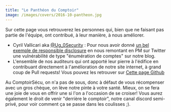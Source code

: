 ```yaml
---
title: "Le Panthéon du Comptoir"
image: /images/covers/2016-10-pantheon.jpg
---
```


Sur cette page vous retrouverez les personnes qui, bien que ne faisant pas partie de l'équipe, ont contribué, à leur manière, à nous améliorer.

- Cyril Vallicari aka [@Ug_0Security](https://twitter.com/Ug_0Security) : Pour nous avoir donné [un bel exemple de responsible disclosure](https://twitter.com/Ug_0Security/status/786921727750238208) en nous remontant en PM sur Twitter une vulnérabilité de type "énumération de comptes" sur notre blog.
- L'ensemble de nos auditeurs qui ont apporté leur pierre à l'édifice en contribuant directement à l'amélioration de notre site internet, à grand coup de Pull requests! Vous pouvez les retrouver sur [Cette page Github](https://github.com/comptoirsecu/csec-hugo/graphs/contributors)


Au ComptoirSécu, on n'a pas de sous, donc à défaut de vous récompenser avec un gros chèque, on lève notre pinte à votre santé. Mieux, on se fera une joie de vous en offrir une si l'on a l'occasion de se croiser! Vous aurez également le droit de venir "derrière le comptoir", notre canal discord semi-privé, pour voir comment ça se passe dans les coulisses ;).
